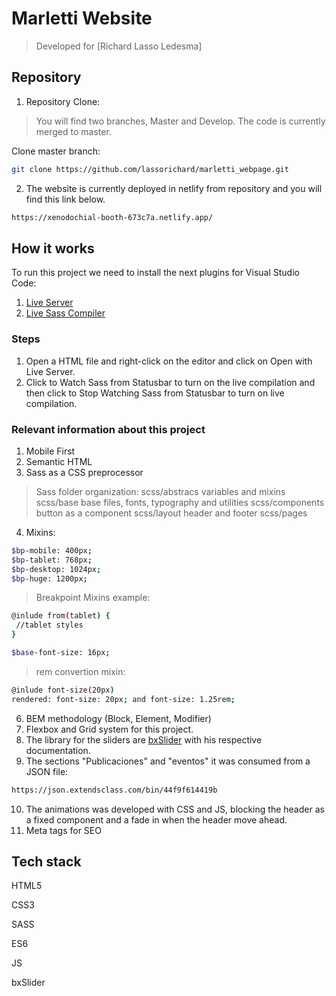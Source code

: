 # Marletti Website

> Developed for [Richard Lasso Ledesma]

## Repository

1. Repository Clone:

>You will find two branches, Master and Develop. The code is currently merged to master.

Clone master branch:

```bash
git clone https://github.com/lassorichard/marletti_webpage.git
```

2. The website is currently deployed in netlify from repository and you will find this link below.

```bash
https://xenodochial-booth-673c7a.netlify.app/
```

## How it works

To run this project we need to install the next plugins for Visual Studio Code:

1. [Live Server](https://marketplace.visualstudio.com/items?itemName=ritwickdey.LiveServer)
2. [Live Sass Compiler](https://marketplace.visualstudio.com/items?itemName=ritwickdey.live-sass)

### Steps

  1. Open a HTML file and right-click on the editor and click on Open with Live Server.
  2. Click to Watch Sass from Statusbar to turn on the live compilation and then click to Stop Watching Sass from Statusbar to turn on live compilation.

### Relevant information about this project

1. Mobile First
2. Semantic HTML
3. Sass as a CSS preprocessor
>Sass folder organization: 
    scss/abstracs variables and mixins
    scss/base base files, fonts, typography and utilities
    scss/components button as a component
    scss/layout header and footer
    scss/pages
4. Mixins:

```bash
$bp-mobile: 400px;
$bp-tablet: 768px;
$bp-desktop: 1024px;
$bp-huge: 1200px;
```
> Breakpoint Mixins example:

```bash
@inlude from(tablet) {
 //tablet styles
}
```

```bash
$base-font-size: 16px;
```
> rem convertion mixin:

```bash
@inlude font-size(20px)
rendered: font-size: 20px; and font-size: 1.25rem;
```

6. BEM methodology (Block, Element, Modifier)
7. Flexbox and Grid system for this project.
8. The library for the sliders are [bxSlider](https://bxslider.com/) with his respective documentation.
9. The sections "Publicaciones" and "eventos" it was consumed from a JSON file: 

```bash
https://json.extendsclass.com/bin/44f9f614419b
```

10. The animations was developed with CSS and JS, blocking the header as a fixed component and a fade in when the header move ahead.
11. Meta tags for SEO

## Tech stack

HTML5

CSS3

SASS

ES6

JS

bxSlider
